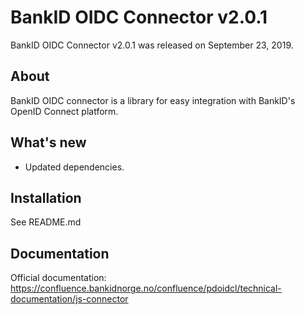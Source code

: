 BankID OIDC Connector v2.0.1
============================

BankID OIDC Connector v2.0.1 was released on September 23, 2019.

About
-----

BankID OIDC connector is a library for easy integration with BankID's OpenID Connect platform.

What's new
----------
- Updated dependencies.

Installation
------------

See README.md

Documentation
-------------

Official documentation: https://confluence.bankidnorge.no/confluence/pdoidcl/technical-documentation/js-connector